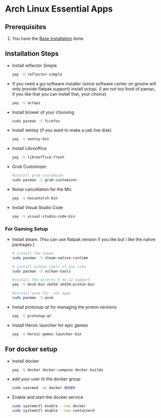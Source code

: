 # Arch Linux Essential Apps

## Prerequisites

1. You have the [Base Installation](01_ARCH_INSTALL_BASE.md) done.

## Installation Steps

- Install reflector Simple

    ```sh
    yay -S reflector-simple
    ```

- If you need a gui software installer (since software center on gnome will only provide flatpak support) install octopi. (I am not too fond of pamac, if you like that you can install that, your choice)

    ```sh
    yay -S octopi
    ```

- Install brower of your choosing

    ```sh
    sudo pacman -S firefox
    ```

- Install ventoy (if you want to make a usb live disk)

    ```sh
    yay -S ventoy-bin
    ```

- Install Libreoffice

    ```sh
    yay -S libreoffice-fresh
    ```

- Grub Customizer.

    ```sh
    #install grub customizer
    sudo pacman -S grub-customizer
    ```

- Noise cancellation for the Mic

    ```sh
    yay -S noisetorch-bin

    ```

- Install Visual Studio Code

    ```sh
    yay -S visual-studio-code-bin
    ```

### For Gaming Setup

- Install steam. (You can use flatpak version if you like but i like the native packages.)
  
    ```sh
    # install the steam
    sudo pacman -S steam-native-runtime
    
    # install vulkan tools if you like
    sudo pacman -S vulkan-tools
    
    #install the directx 9 to 12 support
    yay -S dxvk-bin vkd3d vkd3d-proton-bin

    #install wine for .net apps
    sudo pacman -S wine
    ```

- Install protonup-qt for managing the proton versions
  
  ```sh
  yay -S protonup-qt
  ```

- Install Heroic launcher for epic games

  ```sh
  yay -S heroic-games-launcher-bin
  ```

## For docker setup

- Install docker

    ```sh
    yay -S docker docker-compose docker-buildx
    ```

- add your user to the docker group

    ```sh
    sudo usermod -aG docker $USER
    ```

- Enable and start the docker service

    ```sh
    sudo systemctl enable --now docker
    sudo systemctl enable --now containerd
    ```
